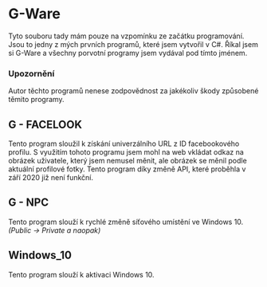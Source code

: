 # G-Ware
Tyto souboru tady mám pouze na vzpomínku ze začátku programování. Jsou to jedny z mých prvních programů, které jsem vytvořil v C#. Říkal jsem si G-Ware a všechny porvotní programy jsem vydával pod tímto jménem.

### Upozornění
Autor těchto programů nenese zodpovědnost za jakékoliv škody způsobené těmito programy.

## G - FACELOOK
Tento program sloužil k získání univerzálního URL z ID facebookového profilu. 
S využitím tohoto programu jsem mohl na web vkládat odkaz na obrázek uživatele, který jsem nemusel měnit, ale obrázek se měnil podle aktuální profilové fotky.
Tento program díky změně API, které proběhla v září 2020 již není funkční.

## G - NPC
Tento program slouží k rychlé změně síťového umístění ve Windows 10. *(Public -> Private a naopak)*

## Windows_10
Tento program slouží k aktivaci Windows 10.
